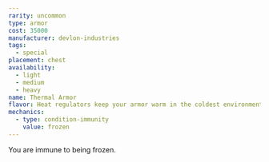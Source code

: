 ```yaml
---
rarity: uncommon
type: armor
cost: 35000
manufacturer: devlon-industries
tags:
  - special
placement: chest
availability:
  - light
  - medium
  - heavy
name: Thermal Armor
flavor: Heat regulators keep your armor warm in the coldest environments.
mechanics:
  - type: condition-immunity
    value: frozen
---
```

You are immune to being frozen.
